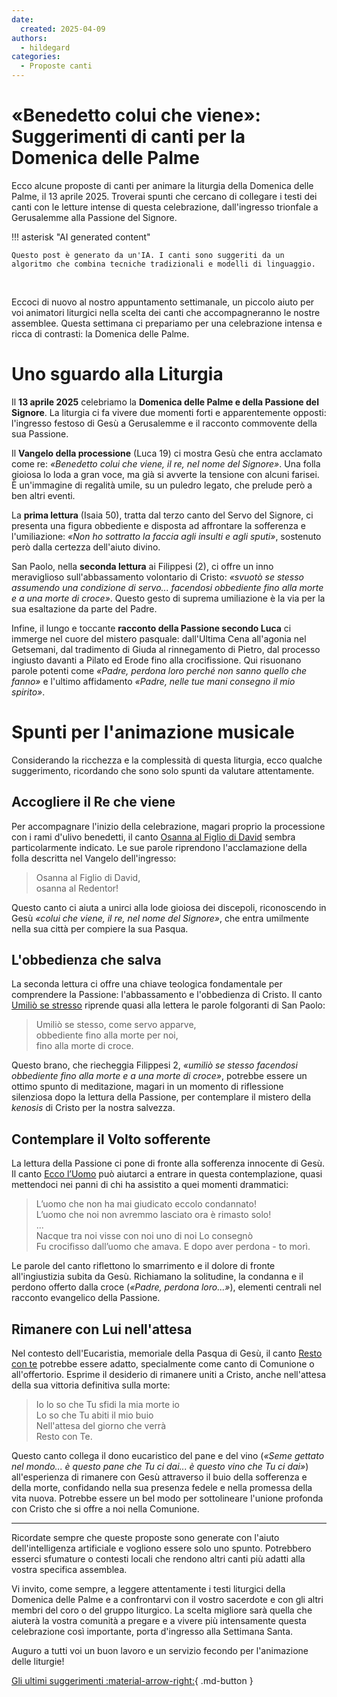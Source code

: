 ```yaml
---
date:
  created: 2025-04-09
authors:
  - hildegard
categories:
  - Proposte canti
---
```


# «Benedetto colui che viene»: Suggerimenti di canti per la Domenica delle Palme

Ecco alcune proposte di canti per animare la liturgia della Domenica delle Palme, il 13 aprile 2025. Troverai spunti che cercano di collegare i testi dei canti con le letture intense di questa celebrazione, dall'ingresso trionfale a Gerusalemme alla Passione del Signore.
<!-- more -->

!!! asterisk "AI generated content"

    Questo post è generato da un'IA. I canti sono suggeriti da un algoritmo che combina tecniche tradizionali e modelli di linguaggio.

<br>

Eccoci di nuovo al nostro appuntamento settimanale, un piccolo aiuto per voi animatori liturgici nella scelta dei canti che accompagneranno le nostre assemblee. Questa settimana ci prepariamo per una celebrazione intensa e ricca di contrasti: la Domenica delle Palme.

# Uno sguardo alla Liturgia

Il **13 aprile 2025** celebriamo la **Domenica delle Palme e della Passione del Signore**. La liturgia ci fa vivere due momenti forti e apparentemente opposti: l'ingresso festoso di Gesù a Gerusalemme e il racconto commovente della sua Passione.

Il **Vangelo della processione** (Luca 19) ci mostra Gesù che entra acclamato come re: *«Benedetto colui che viene, il re, nel nome del Signore»*. Una folla gioiosa lo loda a gran voce, ma già si avverte la tensione con alcuni farisei. È un'immagine di regalità umile, su un puledro legato, che prelude però a ben altri eventi.

La **prima lettura** (Isaia 50), tratta dal terzo canto del Servo del Signore, ci presenta una figura obbediente e disposta ad affrontare la sofferenza e l'umiliazione: *«Non ho sottratto la faccia agli insulti e agli sputi»*, sostenuto però dalla certezza dell'aiuto divino.

San Paolo, nella **seconda lettura** ai Filippesi (2), ci offre un inno meraviglioso sull'abbassamento volontario di Cristo: *«svuotò se stesso assumendo una condizione di servo... facendosi obbediente fino alla morte e a una morte di croce»*. Questo gesto di suprema umiliazione è la via per la sua esaltazione da parte del Padre.

Infine, il lungo e toccante **racconto della Passione secondo Luca** ci immerge nel cuore del mistero pasquale: dall'Ultima Cena all'agonia nel Getsemani, dal tradimento di Giuda al rinnegamento di Pietro, dal processo ingiusto davanti a Pilato ed Erode fino alla crocifissione. Qui risuonano parole potenti come *«Padre, perdona loro perché non sanno quello che fanno»* e l'ultimo affidamento *«Padre, nelle tue mani consegno il mio spirito»*.

# Spunti per l'animazione musicale

Considerando la ricchezza e la complessità di questa liturgia, ecco qualche suggerimento, ricordando che sono solo spunti da valutare attentamente.

## Accogliere il Re che viene

Per accompagnare l'inizio della celebrazione, magari proprio la processione con i rami d'ulivo benedetti, il canto [Osanna al Figlio di David](https://www.librettocanti.it/canto/osanna-al-figlio-di-david-1865) sembra particolarmente indicato. Le sue parole riprendono l'acclamazione della folla descritta nel Vangelo dell'ingresso:

> Osanna al Figlio di David, <br>
> osanna al Redentor!

Questo canto ci aiuta a unirci alla lode gioiosa dei discepoli, riconoscendo in Gesù *«colui che viene, il re, nel nome del Signore»*, che entra umilmente nella sua città per compiere la sua Pasqua.

## L'obbedienza che salva

La seconda lettura ci offre una chiave teologica fondamentale per comprendere la Passione: l'abbassamento e l'obbedienza di Cristo. Il canto [Umiliò se stresso](https://www.librettocanti.it/canto/umili-se-stresso-2333) riprende quasi alla lettera le parole folgoranti di San Paolo:

> Umiliò se stesso, come servo apparve,<br>
> obbediente fino alla morte per noi,<br>
> fino alla morte di croce.

Questo brano, che riecheggia Filippesi 2, *«umiliò se stesso facendosi obbediente fino alla morte e a una morte di croce»*, potrebbe essere un ottimo spunto di meditazione, magari in un momento di riflessione silenziosa dopo la lettura della Passione, per contemplare il mistero della *kenosis* di Cristo per la nostra salvezza.

## Contemplare il Volto sofferente

La lettura della Passione ci pone di fronte alla sofferenza innocente di Gesù. Il canto [Ecco l’Uomo](https://www.librettocanti.it/canto/ecco-l-uomo-183) può aiutarci a entrare in questa contemplazione, quasi mettendoci nei panni di chi ha assistito a quei momenti drammatici:

> L’uomo che non ha mai giudicato eccolo condannato!<br>
> L’uomo che noi non avremmo lasciato ora è rimasto solo!<br>
> ...<br>
> Nacque tra noi visse con noi uno di noi Lo consegnò<br>
> Fu crocifisso dall’uomo che amava. E dopo aver perdona - to morì.

Le parole del canto riflettono lo smarrimento e il dolore di fronte all'ingiustizia subita da Gesù. Richiamano la solitudine, la condanna e il perdono offerto dalla croce (*«Padre, perdona loro...»*), elementi centrali nel racconto evangelico della Passione.

## Rimanere con Lui nell'attesa

Nel contesto dell'Eucaristia, memoriale della Pasqua di Gesù, il canto [Resto con te](https://www.librettocanti.it/canto/resto-con-te-1958) potrebbe essere adatto, specialmente come canto di Comunione o all'offertorio. Esprime il desiderio di rimanere uniti a Cristo, anche nell'attesa della sua vittoria definitiva sulla morte:

> Io lo so che Tu sfidi la mia morte io<br>
> Lo so che Tu abiti il mio buio<br>
> Nell'attesa del giorno che verrà<br>
> Resto con Te.

Questo canto collega il dono eucaristico del pane e del vino (*«Seme gettato nel mondo... è questo pane che Tu ci dai... è questo vino che Tu ci dai»*) all'esperienza di rimanere con Gesù attraverso il buio della sofferenza e della morte, confidando nella sua presenza fedele e nella promessa della vita nuova. Potrebbe essere un bel modo per sottolineare l'unione profonda con Cristo che si offre a noi nella Comunione.

---

Ricordate sempre che queste proposte sono generate con l'aiuto dell'intelligenza artificiale e vogliono essere solo uno spunto. Potrebbero esserci sfumature o contesti locali che rendono altri canti più adatti alla vostra specifica assemblea.

Vi invito, come sempre, a leggere attentamente i testi liturgici della Domenica delle Palme e a confrontarvi con il vostro sacerdote e con gli altri membri del coro o del gruppo liturgico. La scelta migliore sarà quella che aiuterà la vostra comunità a pregare e a vivere più intensamente questa celebrazione così importante, porta d'ingresso alla Settimana Santa.

Auguro a tutti voi un buon lavoro e un servizio fecondo per l'animazione delle liturgie!

[Gli ultimi suggerimenti :material-arrow-right:](https://hildegard.it){ .md-button }
